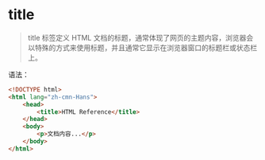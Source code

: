 # title

> title 标签定义 HTML 文档的标题，通常体现了网页的主题内容，浏览器会以特殊的方式来使用标题，并且通常它显示在浏览器窗口的标题栏或状态栏上。

语法：

```html
<!DOCTYPE html>
<html lang="zh-cmn-Hans">
    <head>
        <title>HTML Reference</title>
    </head>
    <body>
        <p>文档内容...</p>
    </body>
</html>
```


